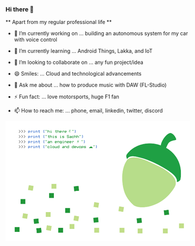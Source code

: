 ### Hi there 👋

** Apart from my regular professional life **

- 🔭 I’m currently working on ... building an autonomous system for my car with voice control
- 🌱 I’m currently learning ... Android Things, Lakka, and IoT 
- 👯 I’m looking to collaborate on ... any fun project/idea
- 😄 Smiles: ... Cloud and technological advancements 

- 💬 Ask me about ... how to produce music with DAW (FL-Studio)
- ⚡ Fun fact: ... love motorsports, huge F1 fan
- 📫 How to reach me: ... phone, email, linkedin, twitter, discord

![Sachleens](https://github.com/legionsandbox/legionsandbox/blob/main/Sachleen_Gits.jpg)
